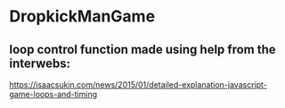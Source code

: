 # DropkickManGame

## loop control function made using help from the interwebs:
https://isaacsukin.com/news/2015/01/detailed-explanation-javascript-game-loops-and-timing